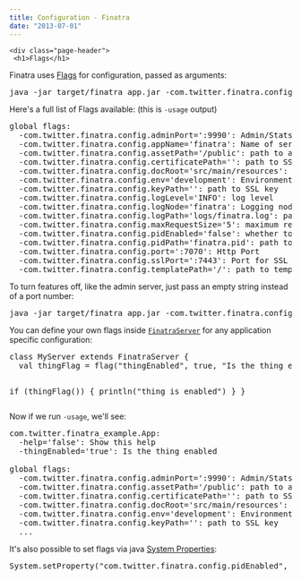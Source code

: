 ```yaml
---
title: Configuration - Finatra
date: "2013-07-01"
---
```

    <div class="page-header">
     <h1>Flags</h1>
   </div>
   <p class="lead">Finatra uses <a href="http://twitter.github.io/twitter-server/Features.html#flags">Flags</a> for configuration, passed as arguments:</p>
   <pre class="prettyprint">java -jar target/finatra_app.jar -com.twitter.finatra.config.port=&#39;:7070&#39;</pre>

   <p class="lead">Here&#39;s a full list of Flags available: (this is <code>-usage</code> output)</p>
  <pre class="prettyprint">global flags:
  -com.twitter.finatra.config.adminPort=&#39;:9990&#39;: Admin/Stats Port
  -com.twitter.finatra.config.appName=&#39;finatra&#39;: Name of server
  -com.twitter.finatra.config.assetPath=&#39;/public&#39;: path to assets
  -com.twitter.finatra.config.certificatePath=&#39;&#39;: path to SSL certificate
  -com.twitter.finatra.config.docRoot=&#39;src/main/resources&#39;: path to docroot
  -com.twitter.finatra.config.env=&#39;development&#39;: Environment
  -com.twitter.finatra.config.keyPath=&#39;&#39;: path to SSL key
  -com.twitter.finatra.config.logLevel=&#39;INFO&#39;: log level
  -com.twitter.finatra.config.logNode=&#39;finatra&#39;: Logging node
  -com.twitter.finatra.config.logPath=&#39;logs/finatra.log&#39;: path to log
  -com.twitter.finatra.config.maxRequestSize=&#39;5&#39;: maximum request size (in megabytes)
  -com.twitter.finatra.config.pidEnabled=&#39;false&#39;: whether to write pid file
  -com.twitter.finatra.config.pidPath=&#39;finatra.pid&#39;: path to pid file
  -com.twitter.finatra.config.port=&#39;:7070&#39;: Http Port
  -com.twitter.finatra.config.sslPort=&#39;:7443&#39;: Port for SSL
  -com.twitter.finatra.config.templatePath=&#39;/&#39;: path to templates
</pre>

<p class="lead">To turn features off, like the admin server, just pass an empty string instead of a port number:</p>
<pre class="prettyprint">java -jar target/finatra_app.jar -com.twitter.finatra.config.adminPort=''</pre>

<p class="lead">You can define your own flags inside <code><a href="https://github.com/capotej/finatra/blob/master/src/main/scala/com/twitter/finatra/FinatraServer.scala">FinatraServer</a></code>  for any application specific configuration:</p>
<pre class="prettyprint">class MyServer extends FinatraServer {
  val thingFlag = flag(&#34;thingEnabled&#34;, true, &#34;Is the thing enabled&#34;)

  if (thingFlag()) {
    println(&#34;thing is enabled&#34;)
  }
}
</pre>

<p class="lead">Now if we run <code>-usage</code>, we&#39;ll see:</p>

<pre class="prettyprint">com.twitter.finatra_example.App:
  -help=&#39;false&#39;: Show this help
  -thingEnabled=&#39;true&#39;: Is the thing enabled

global flags:
  -com.twitter.finatra.config.adminPort=&#39;:9990&#39;: Admin/Stats Port
  -com.twitter.finatra.config.assetPath=&#39;/public&#39;: path to assets
  -com.twitter.finatra.config.certificatePath=&#39;&#39;: path to SSL certificate
  -com.twitter.finatra.config.docRoot=&#39;src/main/resources&#39;: path to docroot
  -com.twitter.finatra.config.env=&#39;development&#39;: Environment
  -com.twitter.finatra.config.keyPath=&#39;&#39;: path to SSL key
  ...
</pre>

<p class="lead">It&#39;s also possible to set flags via java <a href="http://docs.oracle.com/javase/tutorial/essential/environment/sysprop.html">System Properties</a>:</p>
<pre class="prettyprint">System.setProperty(&#34;com.twitter.finatra.config.pidEnabled&#34;, &#34;false&#34;)
</pre>
